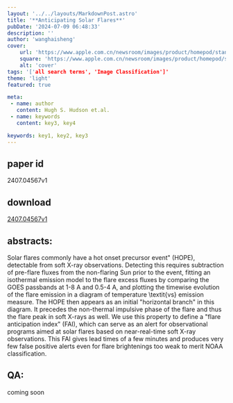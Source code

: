 ```yaml
---
layout: '../../layouts/MarkdownPost.astro'
title: '**Anticipating Solar Flares**'
pubDate: '2024-07-09 06:48:33'
description: ''
author: 'wanghaisheng'
cover:
    url: 'https://www.apple.com.cn/newsroom/images/product/homepod/standard/Apple-HomePod-hero-230118_big.jpg.large_2x.jpg'
    square: 'https://www.apple.com.cn/newsroom/images/product/homepod/standard/Apple-HomePod-hero-230118_big.jpg.large_2x.jpg'
    alt: 'cover'
tags: '['all search terms', 'Image Classification']' 
theme: 'light'
featured: true

meta:
 - name: author
   content: Hugh S. Hudson et.al.
 - name: keywords
   content: key3, key4

keywords: key1, key2, key3
---
```


## paper id
2407.04567v1
## download
[2407.04567v1](http://arxiv.org/abs/2407.04567v1)
## abstracts:
Solar flares commonly have a hot onset precursor event" (HOPE), detectable from soft X-ray observations. Detecting this requires subtraction of pre-flare fluxes from the non-flaring Sun prior to the event, fitting an isothermal emission model to the flare excess fluxes by comparing the GOES passbands at 1-8 A and 0.5-4 A, and plotting the timewise evolution of the flare emission in a diagram of temperature \textit{vs} emission measure. The HOPE then appears as an initial "horizontal branch" in this diagram. It precedes the non-thermal impulsive phase of the flare and thus the flare peak in soft X-rays as well. We use this property to define a "flare anticipation index" (FAI), which can serve as an alert for observational programs aimed at solar flares based on near-real-time soft X-ray observations. This FAI gives lead times of a few minutes and produces very few false positive alerts even for flare brightenings too weak to merit NOAA classification.
## QA:
coming soon
